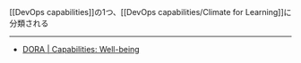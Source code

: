 [[DevOps capabilities]]の1つ、[[DevOps capabilities/Climate for Learning]]に分類される

---

- [DORA | Capabilities: Well-being](https://dora.dev/capabilities/well-being/)